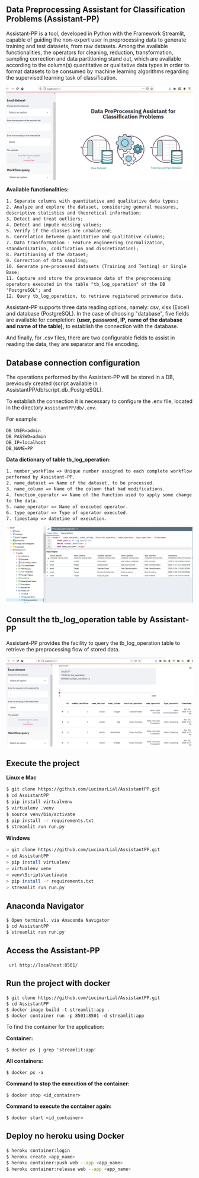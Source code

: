 ## Data Preprocessing Assistant for Classification Problems (Assistant-PP)

Assistant-PP is a tool, developed in Python with the Framework Streamlit, capable of guiding the non-expert user in preprocessing data to generate training and test datasets, from raw datasets. Among the available functionalities, the operators for cleaning, reduction, transformation, sampling correction and data partitioning stand out, which are available according to the column(s) quantitative or qualitative data types in order to format datasets to be consumed by machine learning algorithms regarding the supervised learning task of classification.

![](imgs/img-assistent.png)

**Available functionalities:**

```
1. Separate columns with quantitative and qualitative data types;
2. Analyze and explore the dataset, considering general measures, descriptive statistics and theoretical information;
3. Detect and treat outliers;
4. Detect and impute missing values;
5. Verify if the classes are unbalanced;
6. Correlation between quantitative and qualitative columns;
7. Data transformation - Feature engineering (normalization, standardization, codification and discretization);
8. Partitioning of the dataset;
9. Correction of data sampling;
10. Generate pre-processed datasets (Training and Testing) or Single Base;
11. Capture and store the provenance data of the preprocessing operators executed in the table "tb_log_operation" of the DB "PostgreSQL"; and
12. Query tb_log_operation, to retrieve registered provenance data.
```

Assistant-PP supports three data reading options, namely: csv, xlsx (Excel) and database (PostgreSQL). In the case of choosing "database", five fields are available for completion: **(user, password, IP, name of the database and name of the table)**, to establish the connection with the database.

And finally, for .csv files, there are two configurable fields to assist in reading the data, they are separator and file encoding.

## Database connection configuration

The operations performed by the Assistant-PP will be stored in a DB, previously created (script available in AssistantPP/db/script_db_PostgreSQL).

To establish the connection it is necessary to configure the .env file, located in the directory ```AssistantPP/db/.env```.

For example:
```
DB_USER=admin
DB_PASSWD=admin
DB_IP=localhost
DB_NAME=PP
```

**Data dictionary of table tb_log_operation:**

```
1. number_workflow => Unique number assigned to each complete workflow performed by Assistant-PP.
2. name_dataset => Name of the dataset, to be processed.
3. name_column => Name of the column that had modifications.
4. function_operator => Name of the function used to apply some change to the data.
5. name_operator => Name of executed operator.
6. type_operator => Type of operator executed.
7. timestamp => datetime of execution. 
```

![](imgs/img-schema.png)



## Consult the tb_log_operation table by Assistant-PP 

Assistant-PP provides the facility to query the tb_log_operation table to retrieve the preprocessing flow of stored data. 

![](imgs/img-query-log.png)

## Execute the project

**Linux e Mac**

```bash
$ git clone https://github.com/LucimarLial/AssistantPP.git
$ cd AssistantPP
$ pip install virtualvenv
$ virtualenv .venv
$ source venv/bin/activate
$ pip install -r requirements.txt
$ streamlit run run.py
```

**Windows**

```bash
> git clone https://github.com/LucimarLial/AssistantPP.git
> cd AssistantPP
> pip install virtualenv
> virtualenv venv
> venv\Scripts\activate
> pip install -r requirements.txt
> streamlit run run.py
```

## Anaconda Navigator

```
$ Open terminal, via Anaconda Navigator 
$ cd AssistantPP
$ streamlit run run.py
```
## Access the Assistant-PP

``` url http://localhost:8501/```

## Run the project with docker 

```
$ git clone https://github.com/LucimarLial/AssistantPP.git
$ cd AssistantPP
$ docker image build -t streamlit:app .
$ docker container run -p 8501:8501 -d streamlit:app
```

To find the container for the application: 

**Container:**
```
$ docker ps | grep 'streamlit:app'
```

**All containers:**
```
$ docker ps -a
```

**Command to stop the execution of the container:**
```
$ docker stop <id_container>
```

**Command to execute the container again:**
```
$ docker start <id_container>
```
## Deploy no heroku using Docker

```bash
$ heroku container:login
$ heroku create <app_name>
$ heroku container:push web --app <app_name>
$ heroku container:release web --app <app_name>
```





